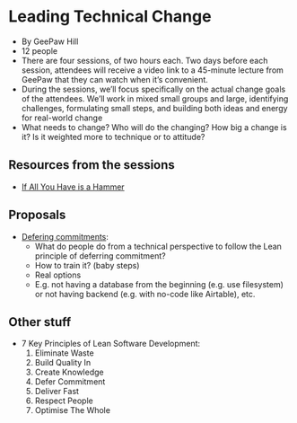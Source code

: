 # Leading Technical Change
- By GeePaw Hill
- 12 people
- There are four sessions, of two hours each. Two days before each session, attendees will receive a video link to a 45-minute lecture from GeePaw that they can watch when it’s convenient.
- During the sessions, we’ll focus specifically on the actual change goals of the attendees. We’ll work in mixed small groups and large, identifying challenges, formulating small steps, and building both ideas and energy for real-world change
- What needs to change? Who will do the changing? How big a change is it? Is it weighted more to technique or to attitude?


## Resources from the sessions
- [If All You Have is a Hammer](https://www.geepawhill.org/2019/12/30/if-all-you-have-is-a-hammer/)


## Proposals
- [Defering commitments](https://www.101ways.com/lean-principles-4-defer-commitment/):
    - What do people do from a technical perspective to follow the Lean principle of deferring commitment?
    - How to train it? (baby steps)
    - Real options
    - E.g. not having a database from the beginning (e.g. use filesystem) or not having backend (e.g. with no-code like Airtable), etc.

## Other stuff
- 7 Key Principles of Lean Software Development:
    1. Eliminate Waste
    2. Build Quality In
    3. Create Knowledge
    4. Defer Commitment
    5. Deliver Fast
    6. Respect People
    7. Optimise The Whole